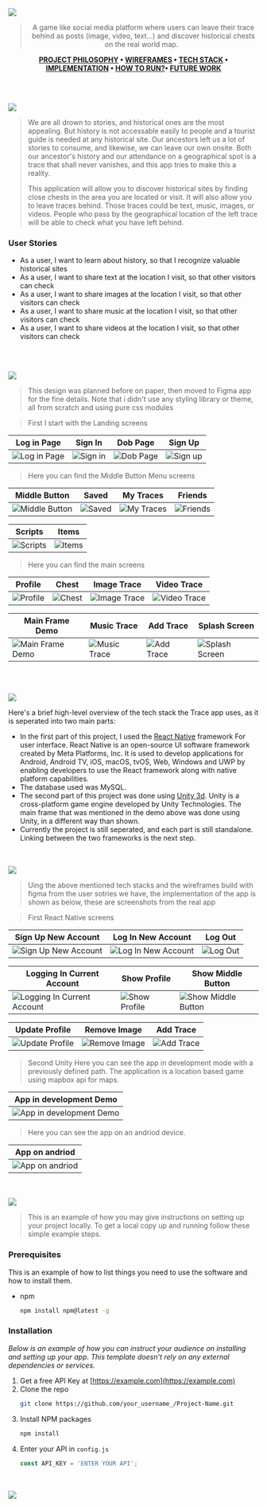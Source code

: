 <img src="./readme/title1.svg"/>

<div align="center">

> A game like social media platform where users can leave their trace behind as posts (image, video, text…) and discover historical chests on the real world map.  

**[PROJECT PHILOSOPHY](https://github.com/HousamKak/trace#-project-philosophy) • [WIREFRAMES](https://github.com/HousamKak/trace#-wireframes) • [TECH STACK](https://github.com/HousamKak/trace#-tech-stack) • [IMPLEMENTATION](https://github.com/HousamKak/trace#-impplementation) • [HOW TO RUN?](https://github.com/HousamKak/trace#-how-to-run)• [FUTURE WORK](https://github.com/HousamKak/trace#-future-work)**

</div>

<br><br>


<img src="./readme/title2.svg"/>

> We are all drown to stories, and historical ones are the most appealing. But history is not accessable easily to people and a tourist guide is needed at any historical site. Our ancestors left us a lot of stories to consume, and likewise, we can leave our own onsite. Both our ancestor's history and our attendance on a geographical spot is a trace that shall never vanishes, and this app tries to make this a reality.
> 
> This application will allow you to discover historical sites by finding close chests in the area you are located or visit. It will also allow you to leave traces behind. Those traces could be text, music, images, or videos. People who pass by the geographical location of the left trace will be able to check what you have left behind.

### User Stories
- As a user, I want to learn about history, so that I recognize valuable historical sites
- As a user, I want to share text at the location I visit, so that other visitors can check
- As a user, I want to share images at the location I visit, so that other visitors can check
- As a user, I want to share music at the location I visit, so that other visitors can check
- As a user, I want to share videos at the location I visit, so that other visitors can check

<br><br>

<img src="./readme/title3.svg"/>

> This design was planned before on paper, then moved to Figma app for the fine details.
Note that i didn't use any styling library or theme, all from scratch and using pure css modules

> First I start with the Landing screens

| Log in Page  | Sign In  | Dob Page | Sign Up |
| -----------------| -----|-----|-----|
| ![Log in Page](https://github.com/HousamKak/trace/blob/main/demo/figma/Log_in%20_page.png) | ![Sign in](https://github.com/HousamKak/trace/blob/main/demo/figma/Sign%20in.png) | ![Dob Page](https://github.com/HousamKak/trace/blob/main/demo/figma/dob%20page.png) | ![Sign up](https://github.com/HousamKak/trace/blob/main/demo/figma/Sign%20up.png)

> Here you can find the Middle Button Menu screens

| Middle Button  | Saved  | My Traces | Friends |
| -----------------| -----|-----|-----|
| ![Middle Button](https://github.com/HousamKak/trace/blob/main/demo/figma/Middle%20button.png) | ![Saved](https://github.com/HousamKak/trace/blob/main/demo/figma/Saved.png) | ![My Traces](https://github.com/HousamKak/trace/blob/main/demo/figma/my%20traces.png) | ![Friends](https://github.com/HousamKak/trace/blob/main/demo/figma/Friends.png)

| Scripts | Items  |
| -----------------| -----| 
| ![Scripts](https://github.com/HousamKak/trace/blob/main/demo/figma/Scripts.png) | ![Items](https://github.com/HousamKak/trace/blob/main/demo/figma/Items.png) | 

> Here you can find the main screens

| Profile  | Chest  | Image Trace | Video Trace |
| -----------------| -----|-----|-----|
| ![Profile](https://github.com/HousamKak/trace/blob/main/demo/figma/profile.png) | ![Chest](https://github.com/HousamKak/trace/blob/main/demo/figma/Chest.png) | ![Image Trace](https://github.com/HousamKak/trace/blob/main/demo/figma/Image.png) | ![Video Trace](https://github.com/HousamKak/trace/blob/main/demo/figma/Video.png)

| Main Frame Demo  | Music Trace  | Add Trace | Splash Screen |
| -----------------| -----|-----|-----|
| ![Main Frame Demo](https://github.com/HousamKak/trace/blob/main/demo/figma/main%20frame.png) | ![Music Trace](https://github.com/HousamKak/trace/blob/main/demo/figma/Music.png) | ![Add Trace](https://github.com/HousamKak/trace/blob/main/demo/figma/add%20a%20trace.png) | ![Splash Screen](https://github.com/HousamKak/trace/blob/main/demo/figma/splash.png)


<br><br>

<img src="./readme/title4.svg"/>

Here's a brief high-level overview of the tech stack the Trace app uses, as it is seperated into two main parts:

- In the first part of this project, I used the [React Native](https://reactnative.dev/) framework For user interface. React Native is an open-source UI software framework created by Meta Platforms, Inc. It is used to develop applications for Android, Android TV, iOS, macOS, tvOS, Web, Windows and UWP by enabling developers to use the React framework along with native platform capabilities.
- The database used was MySQL.
- The second part of this project was done using [Unity 3d](https://unity.com/). Unity is a cross-platform game engine developed by Unity Technologies. The main frame that was mentioned in the demo above was done using Unity, in a different way than shown.
- Currently the project is still seperated, and each part is still standalone. Linking between the two frameworks is the next step.



<br><br>
<img src="./readme/title5.svg"/>

> Uing the above mentioned tech stacks and the wireframes build with figma from the user sotries we have, the implementation of the app is shown as below, these are screenshots from the real app

> First React Native screens

| Sign Up New Account  |Log In New Account |Log Out |
| -----------------|-----|-----|
| ![Sign Up New Account](https://github.com/HousamKak/trace/blob/main/demo/application/sign%20up%20new%20account.gif) | ![Log In New Account](https://github.com/HousamKak/trace/blob/main/demo/application/log%20in%20new%20account.gif) | ![Log Out](https://github.com/HousamKak/trace/blob/main/demo/application/log%20out.gif)


| Logging In Current Account  | Show Profile  | Show Middle Button |
| -----------------| -----|-----|
| ![Logging In Current Account](https://github.com/HousamKak/trace/blob/main/demo/application/logging%20in%20current.gif) | ![Show Profile](https://github.com/HousamKak/trace/blob/main/demo/application/show%20profile.gif) | ![Show Middle Button](https://github.com/HousamKak/trace/blob/main/demo/application/show%20middle%20button.gif)


| Update Profile  | Remove Image  | Add Trace |
| -----------------| -----|-----|
| ![Update Profile](https://github.com/HousamKak/trace/blob/main/demo/application/updating%20profile.gif) | ![Remove Image](https://github.com/HousamKak/trace/blob/main/demo/application/remove%20image.gif) | ![Add Trace](https://github.com/HousamKak/trace/blob/main/demo/application/adding%20trace.gif)

> Second Unity
> Here you can see the app in development mode with a previously defined path. The application is a location based game using mapbox api for maps. 

| App in development Demo  | 
| -----------------|
| ![App in development Demo](https://github.com/HousamKak/trace/blob/main/demo/application/unity%20dev.gif) |

> Here you can see the app on an andriod device.

|App on andriod  |
|-----|
| ![App on andriod ](https://github.com/HousamKak/trace/blob/main/demo/application/unity%20application.jpg) | 

<br><br>
<img src="./readme/title6.svg"/>


> This is an example of how you may give instructions on setting up your project locally.
To get a local copy up and running follow these simple example steps.

### Prerequisites

This is an example of how to list things you need to use the software and how to install them.
* npm
  ```sh
  npm install npm@latest -g
  ```

### Installation

_Below is an example of how you can instruct your audience on installing and setting up your app. This template doesn't rely on any external dependencies or services._

1. Get a free API Key at [https://example.com](https://example.com)
2. Clone the repo
   ```sh
   git clone https://github.com/your_username_/Project-Name.git
   ```
3. Install NPM packages
   ```sh
   npm install
   ```
4. Enter your API in `config.js`
   ```js
   const API_KEY = 'ENTER YOUR API';
   ```
<br><br>
<img src="./readme/title7.svg"/>
